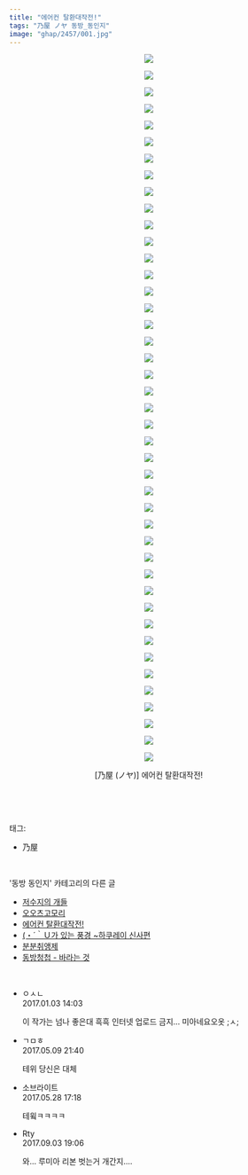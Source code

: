 ```yaml
---
title: "에어컨 탈환대작전!"
tags: "乃屋 ノヤ 동방_동인지"
image: "ghap/2457/001.jpg"
---
```

<div class="article">
<p style="text-align: center; clear: none; float: none;"><img src="{{ site.nasurl }}/ghap/2457/001.jpg"/></p>
<p style="text-align: center; clear: none; float: none;"><img src="{{ site.nasurl }}/ghap/2457/002.jpg"/></p>
<p style="text-align: center; clear: none; float: none;"><img src="{{ site.nasurl }}/ghap/2457/003.jpg"/></p>
<p style="text-align: center; clear: none; float: none;"><img src="{{ site.nasurl }}/ghap/2457/004.jpg"/></p>
<p style="text-align: center; clear: none; float: none;"><img src="{{ site.nasurl }}/ghap/2457/005.jpg"/></p>
<p style="text-align: center; clear: none; float: none;"><img src="{{ site.nasurl }}/ghap/2457/006.jpg"/></p>
<p style="text-align: center; clear: none; float: none;"><img src="{{ site.nasurl }}/ghap/2457/007.jpg"/></p>
<p style="text-align: center; clear: none; float: none;"><img src="{{ site.nasurl }}/ghap/2457/008.jpg"/></p>
<p style="text-align: center; clear: none; float: none;"><img src="{{ site.nasurl }}/ghap/2457/009.jpg"/></p>
<p style="text-align: center; clear: none; float: none;"><img src="{{ site.nasurl }}/ghap/2457/010.jpg"/></p>
<p style="text-align: center; clear: none; float: none;"><img src="{{ site.nasurl }}/ghap/2457/011.jpg"/></p>
<p style="text-align: center; clear: none; float: none;"><img src="{{ site.nasurl }}/ghap/2457/012.jpg"/></p>
<p style="text-align: center; clear: none; float: none;"><img src="{{ site.nasurl }}/ghap/2457/013.jpg"/></p>
<p style="text-align: center; clear: none; float: none;"><img src="{{ site.nasurl }}/ghap/2457/014.jpg"/></p>
<p style="text-align: center; clear: none; float: none;"><img src="{{ site.nasurl }}/ghap/2457/015.jpg"/></p>
<p style="text-align: center; clear: none; float: none;"><img src="{{ site.nasurl }}/ghap/2457/016.jpg"/></p>
<p style="text-align: center; clear: none; float: none;"><img src="{{ site.nasurl }}/ghap/2457/017.jpg"/></p>
<p style="text-align: center; clear: none; float: none;"><img src="{{ site.nasurl }}/ghap/2457/018.jpg"/></p>
<p style="text-align: center; clear: none; float: none;"><img src="{{ site.nasurl }}/ghap/2457/019.jpg"/></p>
<p style="text-align: center; clear: none; float: none;"><img src="{{ site.nasurl }}/ghap/2457/020.jpg"/></p>
<p style="text-align: center; clear: none; float: none;"><img src="{{ site.nasurl }}/ghap/2457/021.jpg"/></p>
<p style="text-align: center; clear: none; float: none;"><img src="{{ site.nasurl }}/ghap/2457/022.jpg"/></p>
<p style="text-align: center; clear: none; float: none;"><img src="{{ site.nasurl }}/ghap/2457/023.jpg"/></p>
<p style="text-align: center; clear: none; float: none;"><img src="{{ site.nasurl }}/ghap/2457/024.jpg"/></p>
<p style="text-align: center; clear: none; float: none;"><img src="{{ site.nasurl }}/ghap/2457/025.jpg"/></p>
<p style="text-align: center; clear: none; float: none;"><img src="{{ site.nasurl }}/ghap/2457/026.jpg"/></p>
<p style="text-align: center; clear: none; float: none;"><img src="{{ site.nasurl }}/ghap/2457/027.jpg"/></p>
<p style="text-align: center; clear: none; float: none;"><img src="{{ site.nasurl }}/ghap/2457/028.jpg"/></p>
<p style="text-align: center; clear: none; float: none;"><img src="{{ site.nasurl }}/ghap/2457/029.jpg"/></p>
<p style="text-align: center; clear: none; float: none;"><img src="{{ site.nasurl }}/ghap/2457/030.jpg"/></p>
<p style="text-align: center; clear: none; float: none;"><img src="{{ site.nasurl }}/ghap/2457/031.jpg"/></p>
<p style="text-align: center; clear: none; float: none;"><img src="{{ site.nasurl }}/ghap/2457/032.jpg"/></p>
<p style="text-align: center; clear: none; float: none;"><img src="{{ site.nasurl }}/ghap/2457/033.jpg"/></p>
<p style="text-align: center; clear: none; float: none;"><img src="{{ site.nasurl }}/ghap/2457/034.jpg"/></p>
<p style="text-align: center; clear: none; float: none;"><img src="{{ site.nasurl }}/ghap/2457/035.jpg"/></p>
<p style="text-align: center; clear: none; float: none;"><img src="{{ site.nasurl }}/ghap/2457/036.jpg"/></p>
<p style="text-align: center; clear: none; float: none;"><img src="{{ site.nasurl }}/ghap/2457/037.jpg"/></p>
<p style="text-align: center; clear: none; float: none;"><img src="{{ site.nasurl }}/ghap/2457/038.jpg"/></p>
<p style="text-align: center; clear: none; float: none;"><img src="{{ site.nasurl }}/ghap/2457/039.jpg"/></p>
<p style="text-align: center; clear: none; float: none;"><img src="{{ site.nasurl }}/ghap/2457/040.jpg"/></p>
<p style="text-align: center; clear: none; float: none;"><img src="{{ site.nasurl }}/ghap/2457/041.jpg"/></p>
<p style="text-align: center; clear: none; float: none;"><img src="{{ site.nasurl }}/ghap/2457/042.jpg"/></p>
<p style="text-align: center; clear: none; float: none;"><img src="{{ site.nasurl }}/ghap/2457/043.jpg"/></p>
<p style="text-align: center; clear: none; float: none;">[乃屋 (ノヤ)] 에어컨 탈환대작전!</p>
<p><br/></p>
</div><br/>
<div class="tagTrail">
<p>태그: </p>
<ul>
<li>乃屋</li>
</ul>
</div><br/>
<div class="another">
<p>'동방 동인지' 카테고리의 다른 글</p>
<ul>
<li><a href="/2016-10-05-ghap_2459">저수지의 개들</a></li>
<li><a href="/2016-10-05-ghap_2458">오오츠고모리</a></li>
<li><a href="/2016-10-05-ghap_2457">에어컨 탈환대작전!</a></li>
<li><a href="/2016-10-05-ghap_2456">(・´｀Ｕ가 있는 풍경 ~하쿠레이 신사편</a></li>
<li><a href="/2016-10-05-ghap_2455">분분취앵제</a></li>
<li><a href="/2016-10-05-ghap_2454">동방청첩 - 바라는 것</a></li>
</ul>
</div><br/>
<div class="cb_module cb_fluid">
<div class="cb_wrt cb_profile">
<div class="comment">
<ul>
<li class="cb_thumb_off" id="comment14882315">
<div class="cb_comment_area">
<div class="cb_info_area">
<div class="cb_section">
<span class="cb_nick_name">ㅇㅅㄴ</span>
</div>
<div class="cb_section">
<span class="cb_date">2017.01.03 14:03 </span>
</div>
</div>
<div class="cb_dsc_comment">
<p class="cb_dsc">
											이 작가는 넘나 좋은대 흑흑 인터넷 업로드 금지... 미아네요오옷 ;ㅅ;
										</p>
</div>
</div></li>
<li class="cb_thumb_off" id="comment14984841">
<div class="cb_comment_area">
<div class="cb_info_area">
<div class="cb_section">
<span class="cb_nick_name">ㄱㅁㅎ</span>
</div>
<div class="cb_section">
<span class="cb_date">2017.05.09 21:40 </span>
</div>
</div>
<div class="cb_dsc_comment">
<p class="cb_dsc">
											테위 당신은 대체
										</p>
</div>
</div></li>
<li class="cb_thumb_off" id="comment15000167">
<div class="cb_comment_area">
<div class="cb_info_area">
<div class="cb_section">
<span class="cb_nick_name">소브라이트</span>
</div>
<div class="cb_section">
<span class="cb_date">2017.05.28 17:18 </span>
</div>
</div>
<div class="cb_dsc_comment">
<p class="cb_dsc">
											테윜ㅋㅋㅋㅋ
										</p>
</div>
</div></li>
<li class="cb_thumb_off" id="comment15075441">
<div class="cb_comment_area">
<div class="cb_info_area">
<div class="cb_section">
<span class="cb_nick_name">Rty</span>
</div>
<div class="cb_section">
<span class="cb_date">2017.09.03 19:06 </span>
</div>
</div>
<div class="cb_dsc_comment">
<p class="cb_dsc">
											와... 루미아 리본 벗는거 개간지....
										</p>
</div>
</div></li>
</ul>
</div>
</div><!-- commentList close -->
</div><br/>
